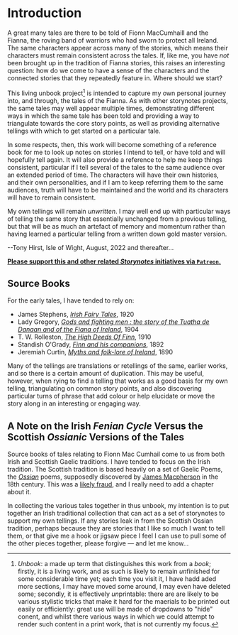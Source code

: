 # Introduction

A great many tales are there to be told of Fionn MacCumhaill and the Fianna, the roving band of warriors who had sworn to protect all Ireland. The same characters appear across many of the stories, which means their characters must remain consistent across the tales. If, like me, you have *not* been brought up in the tradition of Fianna stories, this raises an interesting question: how do we come to have a sense of the characters and the connected stories that they repeatedly feature in. Where should we start?

This living unbook project[^unbook] is intended to capture my own personal journey into, and through, the tales of the Fianna. As with other storynotes projects, the same tales may well appear multiple times, demonstrating different ways in which the same tale has been told and providing a way to triangulate towards the core story points, as well as providing alternative tellings with which to get started on a particular tale.

In some respects, then, this work will become something of a reference book for me to look up notes on stories I intend to tell, or have told and will hopefully tell again. It will also provide a reference to help me keep things consistent, particular if I tell several of the tales to the same audience over an extended period of time. The characters will have their own histories, and their own personalities, and if I am to keep referring them to the same audiences, truth will have to be maintained and the world and its characters will have to remain consistent.

My own tellings will remain *unwritten*. I may well end up with particular ways of telling the same story that essentially unchanged from a previous telling, but that will be as much an artefact of memory and momentum rather than having learned a particular telling from a written down gold master version.

[^unbook]: *Unbook*: a made up term that distinguishes this work from a *book*; firstly, it is a living work, and as such is likely to remain *un*finished for some considerable time yet; each time you visit it, I have hadd aded more sections, I may have moved some around, I may even have deleted some; secondly, it is effectively *un*printable: there are are likely to be various stylistic tricks that make it hard for the maerials to be printed out easily or efficiently: great use will be made of dropdowns to "hide" conent, and whilst there various ways in which we could attempt to render such content in a print work, that is not currently my focus.

--Tony Hirst, Isle of Wight, August, 2022 and thereafter...

[__Please support this and other related *Storynotes* initiatives via `Patreon`.__](https://www.patreon.com/bePatron?u=3266916)

## Source Books

For the early tales, I have tended to rely on:

- James Stephens, [*Irish Fairy Tales*](https://archive.org/details/irishfairytales00stepgoog), 1920
- Lady Gregory, [*Gods and fighting men : the story of the Tuatha de Danaan and of the Fiana of Ireland*](https://archive.org/details/godsfightingmens00gregrich/page/436/mode/2up), 1904
- T. W. Rolleston, [*The High Deeds Of Finn*](https://archive.org/details/in.ernet.dli.2015.178478), 1910
- Standish O'Grady, [*Finn and his companions*](https://archive.org/details/finnhiscompanio00ogra/page/n205/mode/2up), 1892
- Jeremiah Curtin, [*Myths and folk-lore of Ireland*](https://archive.org/details/mythsfolkloreofi00curtuoft), 1890

Many of the tellings are translations or retellings of the same, earlier works, and so there is a certain amount of duplication. This may be useful, however, when rying to find a telling that works as a good basis for my own telling, triangulating on common story points, and also discovering particular turns of phrase that add colour or help elucidate or move the story along in an interesting or engaging way.

## A Note on the Irish *Fenian Cycle* Versus the Scottish *Ossianic* Versions of the Tales

Source books of tales relating to Fionn Mac Cumhail come to us from both Irish and Scottish Gaelic traditions. I have tended to focus on the Irish tradition. The Scottish tradition is based heavily on a set of Gaelic Poems, the [*Ossian*](https://en.wikipedia.org/wiki/Ossian) poems, supposedly discovered by [James Macpherson](https://en.wikipedia.org/wiki/James_Macpherson) in the 18th century. This was a [likely fraud](https://www.historicmysteries.com/james-macpherson-ossian-fraud/), and I really need to add a chapter about it.

In collecting the various tales together in thus unbook, my intention is to put together an Irish traditional collection that can act as a set of storynotes to support my own tellings. If any stories leak in from the Scottish Ossian tradition, perhaps because they are stories that I like so much I want to tell them, or that give me a hook or jigsaw piece I feel I can use to pull some of the other pieces together, please forgive — and let me know...
